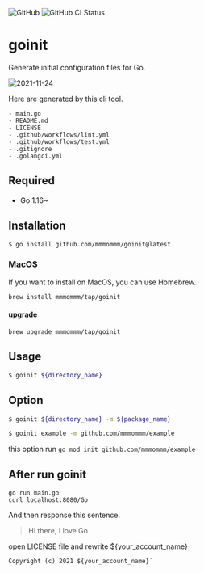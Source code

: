 ![GitHub](https://img.shields.io/github/license/mmmommm/goinit)
![GitHub CI Status](https://img.shields.io/github/workflow/status/mmmommm/goinit/ci?label=CI)

# goinit
Generate initial configuration files for Go.

![2021-11-24](https://user-images.githubusercontent.com/51479834/143152499-3e4dbd69-ded8-4121-8d58-a57f623bb4e0.png)


Here are generated by this cli tool.
```
- main.go
- README.md
- LICENSE
- .github/workflows/lint.yml
- .github/workflows/test.yml
- .gitignore
- .golangci.yml
```

## Required
- Go 1.16~

## Installation
```
$ go install github.com/mmmommm/goinit@latest
```

### MacOS
If you want to install on MacOS, you can use Homebrew.
```
brew install mmmommm/tap/goinit
```

#### upgrade
```
brew upgrade mmmommm/tap/goinit
```
## Usage
```sh
$ goinit ${directory_name}
```

## Option
```sh
$ goinit ${directory_name} -m ${package_name}

$ goinit example -m github.com/mmmommm/example
```
this option run `go mod init github.com/mmmommm/example`

## After run goinit

```
go run main.go
curl localhost:8080/Go
```

And then response this sentence.
>Hi there, I love Go

open LICENSE file and rewrite ${your_account_name}

```
Copyright (c) 2021 ${your_account_name}`
```
